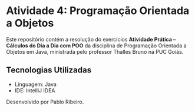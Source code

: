 # Atividade 4: Programação Orientada a Objetos
Este repositório contém a resolução do exercícios **Atividade Prática – Cálculos do Dia a Dia com POO** da disciplina de Programação Orientada a Objetos em Java, ministrada pelo professor Thalles Bruno na PUC Goiás. 

## Tecnologias Utilizadas
- Linguagem: Java
- IDE: IntelliJ IDEA

Desenvolvido por Pablo Ribeiro.

